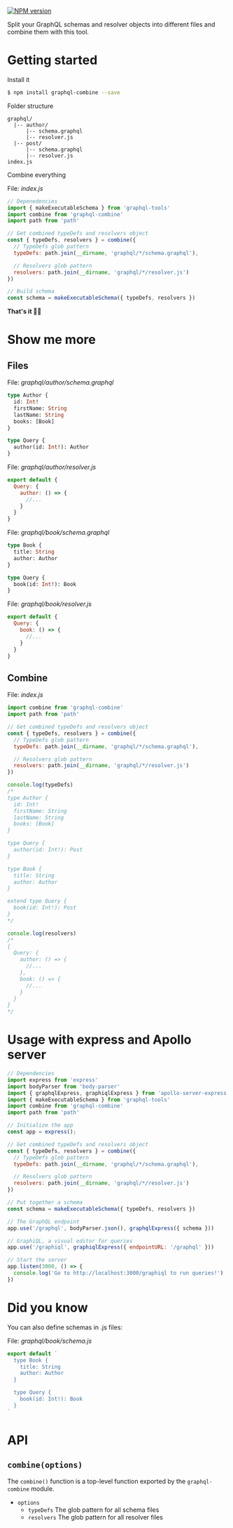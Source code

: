 [![NPM version](https://img.shields.io/npm/v/graphql-combine.svg)](https://www.npmjs.com/package/graphql-combine)

Split your GraphQL schemas and resolver objects into different files and combine them with this tool.

# Getting started

Install it
```bash
$ npm install graphql-combine --save
```

Folder structure
```
graphql/
  |-- author/
      |-- schema.graphql
      |-- resolver.js
  |-- post/
      |-- schema.graphql
      |-- resolver.js
index.js
```

Combine everything

File: _index.js_
```js
// Depenedencies
import { makeExecutableSchema } from 'graphql-tools'
import combine from 'graphql-combine'
import path from 'path'

// Get combined typeDefs and resolvers object
const { typeDefs, resolvers } = combine({
  // TypeDefs glob pattern
  typeDefs: path.join(__dirname, 'graphql/*/schema.graphql'),

  // Resolvers glob pattern
  resolvers: path.join(__dirname, 'graphql/*/resolver.js')
})

// Build schema
const schema = makeExecutableSchema({ typeDefs, resolvers })
```

**That's it 👍🏼**

# Show me more

## Files
File: _graphql/author/schema.graphql_
```graphql
type Author {
  id: Int!
  firstName: String
  lastName: String
  books: [Book]
}

type Query {
  author(id: Int!): Author
}
```
File: _graphql/author/resolver.js_
```js
export default {
  Query: {
    author: () => {
      //...
    }
  }
}
```
File: _graphql/book/schema.graphql_
```graphql
type Book {
  title: String
  author: Author
}

type Query {
  book(id: Int!): Book
}
```
File: _graphql/book/resolver.js_
```js
export default {
  Query: {
    book: () => {
      //...
    }
  }
}
```

## Combine
File: _index.js_
```js
import combine from 'graphql-combine'
import path from 'path'

// Get combined typeDefs and resolvers object
const { typeDefs, resolvers } = combine({
  // TypeDefs glob pattern
  typeDefs: path.join(__dirname, 'graphql/*/schema.graphql'),

  // Resolvers glob pattern
  resolvers: path.join(__dirname, 'graphql/*/resolver.js')
})

console.log(typeDefs)
/*
type Author {
  id: Int!
  firstName: String
  lastName: String
  books: [Book]
}

type Query {
  author(id: Int!): Post
}

type Book {
  title: String
  author: Author
}

extend type Query {
  book(id: Int!): Post
}
*/

console.log(resolvers)
/*
{
  Query: {
    author: () => {
      //...
    },
    book: () => {
      //...
    }
  }
}
*/
```

# Usage with express and Apollo server
```js
// Dependencies
import express from 'express'
import bodyParser from 'body-parser'
import { graphqlExpress, graphiqlExpress } from 'apollo-server-express'
import { makeExecutableSchema } from 'graphql-tools'
import combine from 'graphql-combine'
import path from 'path'

// Initialize the app
const app = express();

// Get combined typeDefs and resolvers object
const { typeDefs, resolvers } = combine({
  // TypeDefs glob pattern
  typeDefs: path.join(__dirname, 'graphql/*/schema.graphql'),

  // Resolvers glob pattern
  resolvers: path.join(__dirname, 'graphql/*/resolver.js')
})

// Put together a schema
const schema = makeExecutableSchema({ typeDefs, resolvers })

// The GraphQL endpoint
app.use('/graphql', bodyParser.json(), graphqlExpress({ schema }))

// GraphiQL, a visual editor for queries
app.use('/graphiql', graphiqlExpress({ endpointURL: '/graphql' }))

// Start the server
app.listen(3000, () => {
  console.log('Go to http://localhost:3000/graphiql to run queries!')
})
```

# Did you know
You can also define schemas in .js files:

File: _graphql/book/schema.js_
```js
export default `
  type Book {
    title: String
    author: Author
  }

  type Query {
    book(id: Int!): Book
  }
`
```

# API

## `combine(options)`

The `combine()` function is a top-level function exported by the `graphql-combine` module.

* `options`
  * `typeDefs` The glob pattern for all schema files
  * `resolvers` The glob pattern for all resolver files